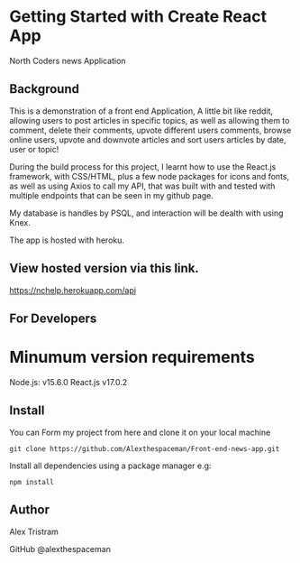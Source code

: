 # Getting Started with Create React App

North Coders news Application

## Background 

This is a demonstration of a front end Application, A little bit like reddit, allowing users to post articles in specific topics, as well as allowing them to comment, delete their comments, upvote different users comments, browse online users, upvote and downvote articles and sort users articles by date, user or topic!

During the build process for this project, I learnt how to use the React.js framework, with CSS/HTML, plus a few node packages for icons and fonts, as well as using Axios to call my API, that was built with and tested with multiple endpoints that can be seen in my github page. 

My database is handles by PSQL, and interaction will be dealth with using Knex.

The app is hosted with heroku. 

## View hosted version via this link. 

https://nchelp.herokuapp.com/api

## For Developers

# Minumum version requirements 
Node.js: v15.6.0
React.js v17.0.2

## Install
You can Form my project from here and clone it on your local machine 
```http
git clone https://github.com/Alexthespaceman/Front-end-news-app.git
```
Install all dependencies using a package manager e.g:

```http
npm install
```

## Author

Alex Tristram

GitHub @alexthespaceman




